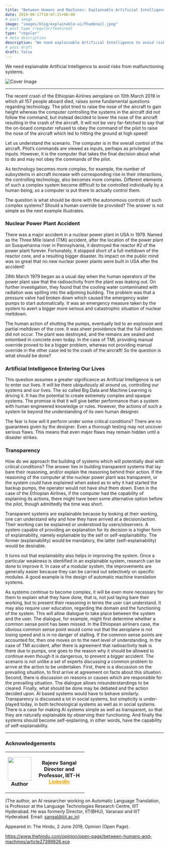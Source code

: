 ```yaml
---
title: "Between Humans and Machines: Explainable Artificial Intelligence"
date: 2019-06-17T10:07:21+06:00
# post image
image: "images/blog/explainable-ai/Thumbnail.jpeg"
# post type (regular/featured)
type: "regular"
# meta description
description: "We need explainable Artificial Intelligence to avoid risks from malfunctioning systems."
# post draft
draft: false
---
```


We need explainable Artificial Intelligence to avoid risks from malfunctioning systems.

![Cover Image](../../images/blog/explainable-ai/cover.jpeg)

---

The recent crash of the Ethiopian Airlines aeroplane on 10th March 2019 in which all 157 people aboard died, raises some fundamental questions regarding technology. The pilot tried to raise the nose of the aircraft to gain height whereas the computer controlling the systems in the aircraft did not follow the command, but instead decided to lower the nose of the aircraft resulting in the crash of the aircraft. It will not be very far-fetched to say that the on-board computer refused to obey the command of the pilot to raise the nose of the aircraft which led to hitting the ground at high speed!

Let us understand the scenario. The computer is in the overall control of the aircraft. Pilot’s commands are viewed as inputs, perhaps as privileged inputs. However, it is the computer that takes the final decision about what to do and may not obey the commands of the pilot.

As technology becomes more complex, for example, the number of subsystems in aircraft increase with corresponding rise in their interactions, the controlling technology, also becomes more complex. Different elements of such a complex system become difficult to be controlled individually by a human being, so a computer is put there to actually control them.

The question is what should be done with the autonomous controls of such complex systems? Should a human override be provided? The answer is not simple as the next example illustrates.

### Nuclear Power Plant Accident

There was a major accident in a nuclear power plant in USA in 1979. Named as the Three Mile Island (TMI) accident, after the location of the power plant on Susquehanna river in Pennsylvania, it destroyed the reactor #2 of the power plant forever. Fortunately, it stopped short of a full meltdown of the reactor core, and a resulting bigger disaster. Its impact on the public mind was so great that no new nuclear power plants were built in USA after the accident!

28th March 1979 began as a usual day when the human operators of the power plant saw that the radioactivity from the plant was leaking out. On further investigation, they found that the cooling water contaminated with radiation was spilling into the adjoining building. The problem was that a pressure valve had broken down which caused the emergency water pumps to start automatically. It was an emergency measure taken by the system to avert a bigger more serious and catastrophic situation of nuclear meltdown.

The human action of shutting the pumps, eventually led to an explosion and partial meltdown of the core. It was sheer providence that the full meltdown did not occur. The plant was destroyed, and the remains are sealed and entombed in concrete even today. In the case of TMI, providing manual override proved to be a bigger problem, whereas not providing manual override in the other case led to the crash of the aircraft! So the question is what should be done?

### Artificial Intelligence Entering Our Lives

This question assumes a greater significance as Artificial Intelligence is set to enter our lives. It will be there ubiquitously all around us, controlling our systems and our lives. The so called Big Data and Machine Learning is driving it. It has the potential to create extremely complex and opaque systems. The promise is that it will give better performance than a system with human engineered knowledge or rules. However, the actions of such a system lie beyond the understanding of its own human designer.

The fear is how will it perform under some critical conditions? There are no guarantees given by the designer. Even a thorough testing may not uncover serious flaws. This means that even major flaws may remain hidden until a disaster strikes.

### Transparency

How do we approach the building of systems which will potentially deal with critical conditions? The answer lies in building transparent systems that lay bare their reasoning, and/or explain the reasoning behind their action. If the reasoning of the computer at the nuclear power plant was transparent, or the system could have explained when asked as to why it had started the backup pumps, the operator would not have shut them down. Even in the case of the Ethiopian Airlines, if the computer had the capability of explaining its actions, there might have been some alternative option before the pilot, though admittedly the time was short.

Transparent systems are explainable because by looking at their working, one can understand why and how they have arrived at a decision/action. Their working can be explained or understood by users/observers. A system capable of providing an explanation for its decision is a higher form of explainability, namely explainable by the self or self-explainability. The former (explainability) would be mandatory, the latter (self-explainability) would be desirable.

It turns out that explainablity also helps in improving the system. Once a particular weakness is identified in an explainable system, research can be done to improve it. In case of a modular system, the improvements are generally easier because they can be carried out selectively on specific modules. A good example is the design of automatic machine translation systems.

As systems continue to become complex, it will be even more necessary for them to explain what they have done, that is, not just laying bare their working, but to present their reasoning in terms the user can understand. It may also require user education, regarding the domain and the functioning of the system. This will allow dialogue to take place between the system and the user. The dialogue, for example, might first determine whether a common sense point has been missed. In the Ethiopean airliners case, the obvious common sense point would come out that the aeroplane is not losing speed and is in no danger of stalling. If the common sense points are accounted for, then one moves on to the next level of understanding. In the case of TMI accident, after there is agreement that radioactivity leak is there due to pumps, one goes to the reason why it should be allowed to continue even though it is dangerous, to prevent a bigger accident. The scenario is not unlike a set of experts discussing a common problem to arrive at the action to be undertaken. First, there is a discussion on the prevailing situation, to first arrive at agreement on facts about this situation. Second, there is discussion on reasons or causes which are responsible for the prevailing situation. The dialogue allows misunderstandings to be cleared. Finally, what should be done may be debated and the action decided upon. AI based systems would have to behave similarly. Transparency is discussed a lot in social systems, but simplicity is under-played today, in both technological systems as well as in social systems. There is a case for making AI systems simple as well as transparent, so that they are naturally explainable by observing their functioning. And finally the systems should become self-explaining, in other words, have the capability of self-explainability.

---

### Acknowledgements

<table style="width:50%; margin-right:50%;">
  <tr>
    <td align="center" >
      <img src="https://media-exp1.licdn.com/dms/image/C5603AQGvLJ9gjvEHbg/profile-displayphoto-shrink_400_400/0?e=1608163200&v=beta&t=qR6FZsRrKPB1_xx1wgIOBupf6krp0SbpEToY1P9wx0s" width="75px;" class="rounded-circle" style="margin-bottom: 0;"/>
      <br/><b>Author</b>
    </td>
    <td align="center" style="vertical-align: middle;"> <h4>
      Rajeev Sangal
      <br/>
      Director and Professor, IIIT-H
      <br/>
      <a href="https://www.linkedin.com/in/rajeev-sangal-7724b83b/" style="color: orange">LinkedIn</a>
    </h4></td>
  </tr>
</table>

(The author, an AI researcher working on Automatic Language Translation, is Professor at the Language Technologies Research Centre, IIIT Hyderabad. He was formerly Director, IIT(BHU), Varanasi and IIIT Hyderabad. Email: sangal@iiit.ac.in)

Appeared in: The Hindu, 2 June 2019, Opinion (Open Page). 

https://www.thehindu.com/opinion/open-page/between-humans-and-machines/article27399826.ece
